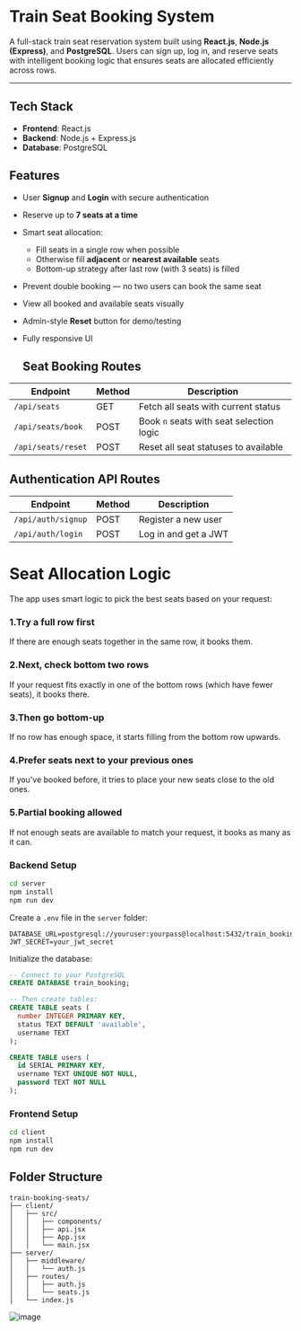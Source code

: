 # Train Seat Booking System

A full-stack train seat reservation system built using **React.js**, **Node.js (Express)**, and **PostgreSQL**. Users can sign up, log in, and reserve seats with intelligent booking logic that ensures seats are allocated efficiently across rows.

---

## Tech Stack

- **Frontend**: React.js
- **Backend**: Node.js + Express.js
- **Database**: PostgreSQL

## Features

- User **Signup** and **Login** with secure authentication
- Reserve up to **7 seats at a time**
- Smart seat allocation:
  - Fill seats in a single row when possible
  - Otherwise fill **adjacent** or **nearest available** seats
  - Bottom-up strategy after last row (with 3 seats) is filled
- Prevent double booking — no two users can book the same seat
- View all booked and available seats visually
- Admin-style **Reset** button for demo/testing
- Fully responsive UI

  ## Seat Booking Routes

| Endpoint           | Method | Description                              |
| ------------------ | ------ | ---------------------------------------- |
| `/api/seats`       | GET    | Fetch all seats with current status      |
| `/api/seats/book`  | POST   | Book `n` seats with seat selection logic |
| `/api/seats/reset` | POST   | Reset all seat statuses to available     |

## Authentication API Routes

| Endpoint           | Method | Description          |
| ------------------ | ------ | -------------------- |
| `/api/auth/signup` | POST   | Register a new user  |
| `/api/auth/login`  | POST   | Log in and get a JWT |

# Seat Allocation Logic

The app uses smart logic to pick the best seats based on your request:

### 1.Try a full row first

If there are enough seats together in the same row, it books them.

### 2.Next, check bottom two rows

If your request fits exactly in one of the bottom rows (which have fewer seats), it books there.

### 3.Then go bottom-up

If no row has enough space, it starts filling from the bottom row upwards.

### 4.Prefer seats next to your previous ones

If you've booked before, it tries to place your new seats close to the old ones.

### 5.Partial booking allowed

If not enough seats are available to match your request, it books as many as it can.

### Backend Setup

```bash
cd server
npm install
npm run dev
```

Create a `.env` file in the `server` folder:

```env
DATABASE_URL=postgresql://youruser:yourpass@localhost:5432/train_booking
JWT_SECRET=your_jwt_secret
```

Initialize the database:

```sql
-- Connect to your PostgreSQL
CREATE DATABASE train_booking;

-- Then create tables:
CREATE TABLE seats (
  number INTEGER PRIMARY KEY,
  status TEXT DEFAULT 'available',
  username TEXT
);

CREATE TABLE users (
  id SERIAL PRIMARY KEY,
  username TEXT UNIQUE NOT NULL,
  password TEXT NOT NULL
);
```

### Frontend Setup

```bash
cd client
npm install
npm run dev
```

## Folder Structure

```
train-booking-seats/
├── client/
│   ├── src/
│   │   ├── components/
│   │   ├── api.jsx
│   │   ├── App.jsx
│   │   └── main.jsx
├── server/
│   ├── middleware/
│   │   └── auth.js
│   ├── routes/
│   │   ├── auth.js
│   │   └── seats.js
│   └── index.js
```

![image](https://github.com/user-attachments/assets/7f7354b1-5d40-4a1f-82d8-5e34ed239d15)
